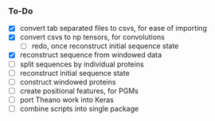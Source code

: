 ### To-Do
- [x] convert tab separated files to csvs, for ease of importing
- [x] convert csvs to np tensors, for convolutions
  - [ ] redo, once reconstruct initial sequence state
- [x] reconstruct sequence from windowed data
- [ ] split sequences by individual proteins
- [ ] reconstruct initial sequence state
- [ ] construct windowed proteins
- [ ] create positional features, for PGMs
- [ ] port Theano work into Keras
- [ ] combine scripts into single package
